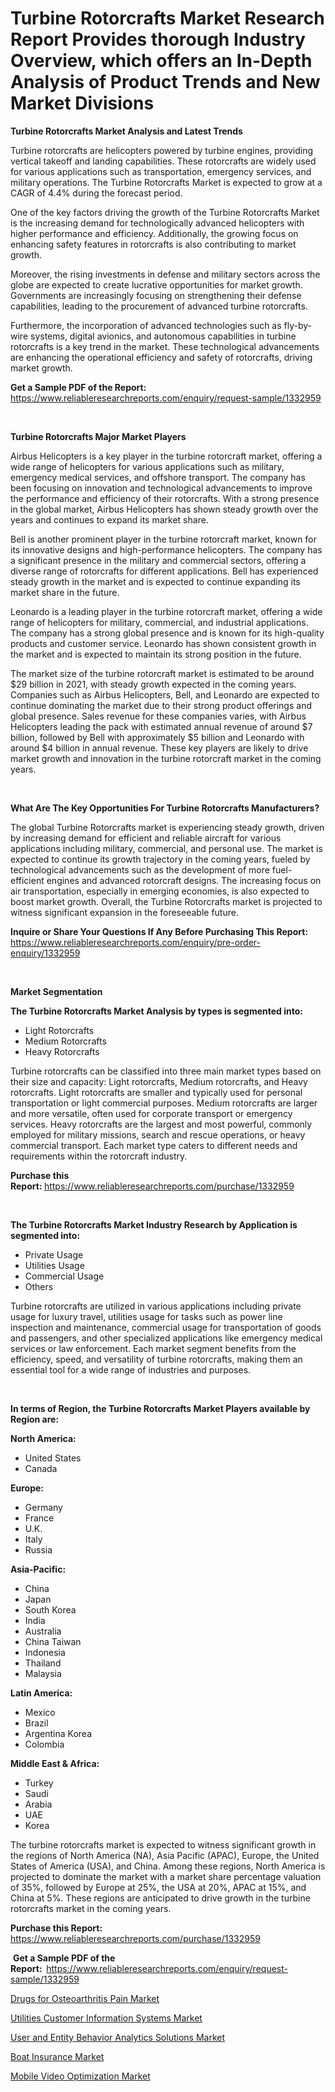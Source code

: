 <p><h1>Turbine Rotorcrafts Market Research Report Provides thorough Industry Overview, which offers an In-Depth Analysis of Product Trends and New Market Divisions</h1></p><p><strong>Turbine Rotorcrafts Market Analysis and Latest Trends</strong></p>
<p><p>Turbine rotorcrafts are helicopters powered by turbine engines, providing vertical takeoff and landing capabilities. These rotorcrafts are widely used for various applications such as transportation, emergency services, and military operations. The Turbine Rotorcrafts Market is expected to grow at a CAGR of 4.4% during the forecast period.</p><p>One of the key factors driving the growth of the Turbine Rotorcrafts Market is the increasing demand for technologically advanced helicopters with higher performance and efficiency. Additionally, the growing focus on enhancing safety features in rotorcrafts is also contributing to market growth.</p><p>Moreover, the rising investments in defense and military sectors across the globe are expected to create lucrative opportunities for market growth. Governments are increasingly focusing on strengthening their defense capabilities, leading to the procurement of advanced turbine rotorcrafts.</p><p>Furthermore, the incorporation of advanced technologies such as fly-by-wire systems, digital avionics, and autonomous capabilities in turbine rotorcrafts is a key trend in the market. These technological advancements are enhancing the operational efficiency and safety of rotorcrafts, driving market growth.</p></p>
<p><strong>Get a Sample PDF of the Report:&nbsp;</strong> <a href="https://www.reliableresearchreports.com/enquiry/request-sample/1332959">https://www.reliableresearchreports.com/enquiry/request-sample/1332959</a></p>
<p>&nbsp;</p>
<p><strong>Turbine Rotorcrafts Major Market Players</strong></p>
<p><p>Airbus Helicopters is a key player in the turbine rotorcraft market, offering a wide range of helicopters for various applications such as military, emergency medical services, and offshore transport. The company has been focusing on innovation and technological advancements to improve the performance and efficiency of their rotorcrafts. With a strong presence in the global market, Airbus Helicopters has shown steady growth over the years and continues to expand its market share.</p><p>Bell is another prominent player in the turbine rotorcraft market, known for its innovative designs and high-performance helicopters. The company has a significant presence in the military and commercial sectors, offering a diverse range of rotorcrafts for different applications. Bell has experienced steady growth in the market and is expected to continue expanding its market share in the future.</p><p>Leonardo is a leading player in the turbine rotorcraft market, offering a wide range of helicopters for military, commercial, and industrial applications. The company has a strong global presence and is known for its high-quality products and customer service. Leonardo has shown consistent growth in the market and is expected to maintain its strong position in the future.</p><p>The market size of the turbine rotorcraft market is estimated to be around $29 billion in 2021, with steady growth expected in the coming years. Companies such as Airbus Helicopters, Bell, and Leonardo are expected to continue dominating the market due to their strong product offerings and global presence. Sales revenue for these companies varies, with Airbus Helicopters leading the pack with estimated annual revenue of around $7 billion, followed by Bell with approximately $5 billion and Leonardo with around $4 billion in annual revenue. These key players are likely to drive market growth and innovation in the turbine rotorcraft market in the coming years.</p></p>
<p>&nbsp;</p>
<p><strong>What Are The Key Opportunities For Turbine Rotorcrafts Manufacturers?</strong></p>
<p><p>The global Turbine Rotorcrafts market is experiencing steady growth, driven by increasing demand for efficient and reliable aircraft for various applications including military, commercial, and personal use. The market is expected to continue its growth trajectory in the coming years, fueled by technological advancements such as the development of more fuel-efficient engines and advanced rotorcraft designs. The increasing focus on air transportation, especially in emerging economies, is also expected to boost market growth. Overall, the Turbine Rotorcrafts market is projected to witness significant expansion in the foreseeable future.</p></p>
<p><strong>Inquire or Share Your Questions If Any Before Purchasing This Report:</strong> <a href="https://www.reliableresearchreports.com/enquiry/pre-order-enquiry/1332959">https://www.reliableresearchreports.com/enquiry/pre-order-enquiry/1332959</a></p>
<p>&nbsp;</p>
<p><strong>Market Segmentation</strong></p>
<p><strong>The Turbine Rotorcrafts Market Analysis by types is segmented into:</strong></p>
<p><ul><li>Light Rotorcrafts</li><li>Medium Rotorcrafts</li><li>Heavy Rotorcrafts</li></ul></p>
<p><p>Turbine rotorcrafts can be classified into three main market types based on their size and capacity: Light rotorcrafts, Medium rotorcrafts, and Heavy rotorcrafts. Light rotorcrafts are smaller and typically used for personal transportation or light commercial purposes. Medium rotorcrafts are larger and more versatile, often used for corporate transport or emergency services. Heavy rotorcrafts are the largest and most powerful, commonly employed for military missions, search and rescue operations, or heavy commercial transport. Each market type caters to different needs and requirements within the rotorcraft industry.</p></p>
<p><strong>Purchase this Report:&nbsp;</strong><a href="https://www.reliableresearchreports.com/purchase/1332959">https://www.reliableresearchreports.com/purchase/1332959</a></p>
<p>&nbsp;</p>
<p><strong>The Turbine Rotorcrafts Market Industry Research by Application is segmented into:</strong></p>
<p><ul><li>Private Usage</li><li>Utilities Usage</li><li>Commercial Usage</li><li>Others</li></ul></p>
<p><p>Turbine rotorcrafts are utilized in various applications including private usage for luxury travel, utilities usage for tasks such as power line inspection and maintenance, commercial usage for transportation of goods and passengers, and other specialized applications like emergency medical services or law enforcement. Each market segment benefits from the efficiency, speed, and versatility of turbine rotorcrafts, making them an essential tool for a wide range of industries and purposes.</p></p>
<p>&nbsp;</p>
<p><strong>In terms of Region, the Turbine Rotorcrafts Market Players available by Region are:</strong></p>
<p>
    <p> <strong> North America: </strong>
        <ul>
            <li>United States</li>
            <li>Canada</li>
        </ul>
        </p> 
    <p> <strong> Europe: </strong>
        <ul>
            <li>Germany</li>
            <li>France</li>
            <li>U.K.</li>
            <li>Italy</li>
            <li>Russia</li>
        </ul>
        </p> 
    <p> <strong> Asia-Pacific: </strong>
        <ul>
            <li>China</li>
            <li>Japan</li>
            <li>South Korea</li>
            <li>India</li>
            <li>Australia</li>
            <li>China Taiwan</li>
            <li>Indonesia</li>
            <li>Thailand</li>
            <li>Malaysia</li>
        </ul>
        </p> 
    <p> <strong> Latin America: </strong>
        <ul>
            <li>Mexico</li>
            <li>Brazil</li>
            <li>Argentina Korea</li>
            <li>Colombia</li>
        </ul>
        </p> 
    <p> <strong> Middle East & Africa: </strong>
        <ul>
            <li>Turkey</li>
            <li>Saudi</li>
            <li>Arabia</li>
            <li>UAE</li>
            <li>Korea</li>
        </ul>
    </p>
    </p>
<p><p>The turbine rotorcrafts market is expected to witness significant growth in the regions of North America (NA), Asia Pacific (APAC), Europe, the United States of America (USA), and China. Among these regions, North America is projected to dominate the market with a market share percentage valuation of 35%, followed by Europe at 25%, the USA at 20%, APAC at 15%, and China at 5%. These regions are anticipated to drive growth in the turbine rotorcrafts market in the coming years.</p></p>
<p><strong>Purchase this Report: </strong><a href="https://www.reliableresearchreports.com/purchase/1332959">https://www.reliableresearchreports.com/purchase/1332959</a></p>
<p>&nbsp;<strong>Get a Sample PDF of the Report:&nbsp;&nbsp;</strong><a href="https://www.reliableresearchreports.com/enquiry/request-sample/1332959">https://www.reliableresearchreports.com/enquiry/request-sample/1332959</a></p>
<p><strong></strong></p>
<p><p><a href="https://medium.com/@seansandoval1935/drugs-for-osteoarthritis-pain-market-insights-into-market-cagr-market-trends-and-growth-591128eac9e4">Drugs for Osteoarthritis Pain Market</a></p><p><a href="https://github.com/shotows/Market-Research-Report-List-1/blob/main/utilities-customer-information-systems-market.md">Utilities Customer Information Systems Market</a></p><p><a href="https://github.com/beatblasta/Market-Research-Report-List-2/blob/main/user-and-entity-behavior-analytics-solutions-market.md">User and Entity Behavior Analytics Solutions Market</a></p><p><a href="https://medium.com/@seansandoval1935/boat-insurance-market-outlook-industry-overview-and-forecast-2024-to-2031-db184507a30f">Boat Insurance Market</a></p><p><a href="https://medium.com/@seansandoval1935/analyzing-mobile-video-optimization-market-global-industry-perspective-and-forecast-2024-to-2031-ad4110524447">Mobile Video Optimization Market</a></p></p>